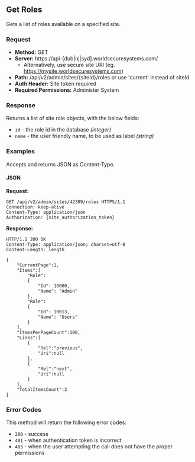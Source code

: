 ## Get Roles

Gets a list of roles available on a specified site.

### Request

* **Method:** GET
* **Server:** https://api-[dub|nj|syd].worldsecuresystems.com/
  * Alternatively, use secure site URI (eg. https://mysite.worldsecuresystems.com)
* **Path:** /api/v2/admin/sites/{siteId}/roles or use 'current' instead of siteId
* **Auth Header:** Site token required
* **Required Permissions:** Administer System

### Response

Returns a list of site role objects, with the below fields:

* `id` - the role id in the database *(integer)*
* `name` - the user friendly name, to be used as label *(string)*

### Examples

Accepts and returns JSON as Content-Type.

#### JSON

**Request:**
~~~
GET /api/v2/admin/sites/42309/roles HTTPS/1.1
Connection: keep-alive
Content-Type: application/json
Authorization: {site_authorization_token}
~~~

**Response:**
~~~
HTTP/1.1 200 OK
Content-Type: application/json; charset=utf-8
Content-Length: length
 
{
    "CurrentPage":1,
    "Items":[
        "Role":
        {
            "Id": 10000,
            "Name": "Admin"
        },
        "Role":
        {
            "Id": 10013,
            "Name": "Users"
        }
    ],
    "ItemsPerPageCount":100,
    "Links":[
        {
            "Rel":"previous",
            "Uri":null
        },
        {
            "Rel":"next",
            "Uri":null
        }
    ],
    "TotalItemsCount":2
}
~~~

### Error Codes

This method will return the following error codes:

* `200` - success
* `401` - when authentication token is incorrect
* `403` - when the user attempting the call does not have the proper permissions
